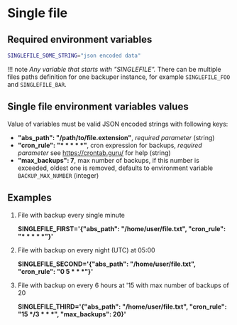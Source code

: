# Single file

## Required environment variables

```bash
SINGLEFILE_SOME_STRING="json encoded data"
```

!!! note
    *Any variable that starts with "SINGLEFILE".* There can be multiple files paths definition for one backuper instance, for example `SINGLEFILE_FOO` and `SINGLEFILE_BAR`.

## Single file environment variables values

Value of variables must be valid JSON encoded strings with following keys:

- **"abs_path": "/path/to/file.extension"**, *required parameter* (string)
- **"cron_rule": "\* \* \* \* \*"**, cron expression for backups, *required parameter* see https://crontab.guru/ for help (string)
- **"max_backups": 7**, max number of backups, if this number is exceeded, oldest one is removed, defaults to environment variable `BACKUP_MAX_NUMBER` (integer)

## Examples

1. File with backup every single minute

    **SINGLEFILE_FIRST='{"abs_path": "/home/user/file.txt", "cron_rule": "\* \* \* \* \*"}'**

2. File with backup on every night (UTC) at 05:00

    **SINGLEFILE_SECOND='{"abs_path": "/home/user/file.txt", "cron_rule": "0 5 \* \* \*"}'**

3. File with backup on every 6 hours at '15 with max number of backups of 20

    **SINGLEFILE_THIRD='{"abs_path": "/home/user/file.txt", "cron_rule": "15 \*/3 \* \* \*", "max_backups": 20}'**

<br>
<br>

